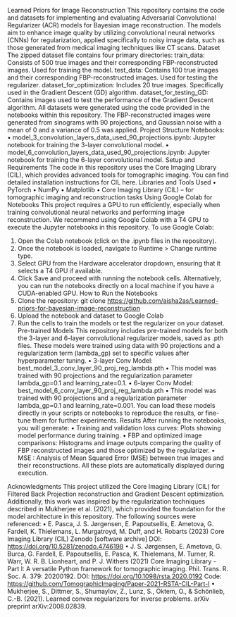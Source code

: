 Learned Priors for Image Reconstruction
This repository contains the code and datasets for implementing and evaluating Adversarial Convolutional Regularizer (ACR) models for Bayesian image reconstruction. The models aim to enhance image quality by utilizing convolutional neural networks (CNNs) for regularization, applied specifically to noisy image data, such as those generated from medical imaging techniques like CT scans.
Dataset 
The zipped dataset file contains four primary directories:
train_data: Consists of 500 true images and their corresponding FBP-reconstructed images. Used for training the model.
test_data: Contains 100 true images and their corresponding FBP-reconstructed images. Used for testing the regularizer.
dataset_for_optimization: Includes 20 true images. Specifically used in the Gradient Descent (GD) algorithm.
dataset_for_testing_GD: Contains images used to test the performance of the Gradient Descent algorithm.
All datasets were generated using the code provided in the notebooks within this repository. The FBP-reconstructed images were generated from sinograms with 90 projections, and Gaussian noise with a mean of 0 and a variance of 0.5 was applied.
Project Structure
 Notebooks:
•	model_3_convolution_layers_data_used_90_projections.ipynb: Jupyter notebook for training the 3-layer convolutional model.
•	model_6_convolution_layers_data_used_90_projections.ipynb: Jupyter notebook for training the 6-layer convolutional model.
Setup and Requirements
The code in this repository uses the Core Imaging Library (CIL), which provides advanced tools for tomographic imaging. You can find detailed installation instructions for CIL here.
Libraries and Tools Used
•	PyTorch
•	NumPy
•	Matplotlib
•	Core Imaging Library (CIL) – for tomographic imaging and reconstruction tasks
Using Google Colab for Notebooks
This project requires a GPU to run efficiently, especially when training convolutional neural networks and performing image reconstruction. We recommend using Google Colab with a T4 GPU to execute the Jupyter notebooks in this repository.
To use Google Colab:
1.	Open the Colab notebook (click on the .ipynb files in the repository).
2.	Once the notebook is loaded, navigate to Runtime > Change runtime type.
3.	Select GPU from the Hardware accelerator dropdown, ensuring that it selects a T4 GPU if available.
4.	Click Save and proceed with running the notebook cells.
Alternatively, you can run the notebooks directly on a local machine if you have a CUDA-enabled GPU.
How to Run the Notebooks
1.	Clone the repository: git clone https://github.com/aisha2as/Learned-priors-for-bayesian-image-reconstruction
2.	Upload the notebook and dataset to Google Colab 
3.	Run the cells to train the models or test the regularizer on your dataset.
Pre-trained Models
This repository includes pre-trained models for both the 3-layer and 6-layer convolutional regularizer models, saved as .pth files. These models were trained using data with 90 projections and a regularization term (lambda_gp) set to specific values after hyperparameter tuning.
•	3-layer Conv Model: best_model_3_conv_layer_90_proj_reg_lambda.pth
•	This model was trained with 90 projections and the regularization parameter lambda_gp=0.1 and learning_rate=0.1.
•	6-layer Conv Model: best_model_6_conv_layer_90_proj_reg_lambda.pth
•	This model was trained with 90 projections and a regularization parameter lambda_gp=0.1 and learning_rate=0.001.
You can load these models directly in your scripts or notebooks to reproduce the results, or fine-tune them for further experiments.
Results
After running the notebooks, you will generate:
•	Training and validation loss curves: Plots showing model performance during training.
•	FBP and optimized image comparisons: Histograms and image outputs comparing the quality of FBP reconstructed images and those optimized by the regularizer.
•	MSE : Analysis of Mean Squared Error (MSE) between true images and their reconstructions.
All these plots are automatically displayed during execution.

Acknowledgments
This project utilized the Core Imaging Library (CIL) for Filtered Back Projection reconstruction and Gradient Descent optimization. Additionally, this work was inspired by the regularization techniques described in Mukherjee et al. (2021), which provided the foundation for the model architecture in this repository. The following sources were referenced:
•	E. Pasca, J. S. Jørgensen, E. Papoutsellis, E. Ametova, G. Fardell, K. Thielemans, L. Murgatroyd, M. Duff, and H. Robarts (2023)
Core Imaging Library (CIL)
Zenodo [software archive]
DOI: https://doi.org/10.5281/zenodo.4746198
•	J. S. Jørgensen, E. Ametova, G. Burca, G. Fardell, E. Papoutsellis, E. Pasca, K. Thielemans, M. Turner, R. Warr, W. R. B. Lionheart, and P. J. Withers (2021)
Core Imaging Library - Part I: A versatile Python framework for tomographic imaging.
Phil. Trans. R. Soc. A. 379: 20200192.
DOI: https://doi.org/10.1098/rsta.2020.0192
Code: https://github.com/TomographicImaging/Paper-2021-RSTA-CIL-Part-I 
•	Mukherjee, S., Dittmer, S., Shumaylov, Z., Lunz, S., Öktem, O., & Schönlieb, C.-B. (2021). Learned convex regularizers for inverse problems. arXiv preprint arXiv:2008.02839.
